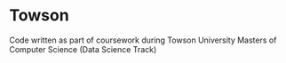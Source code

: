# Towson
Code written as part of coursework during Towson University Masters of Computer Science (Data Science Track)
